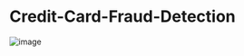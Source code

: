 # Credit-Card-Fraud-Detection
![image](https://user-images.githubusercontent.com/108592629/233703203-440d5181-9c2b-4ebb-969c-7583ab5ba3e4.png)
